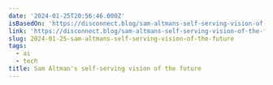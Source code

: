 ```yaml
---
date: '2024-01-25T20:56:46.000Z'
isBasedOn: 'https://disconnect.blog/sam-altmans-self-serving-vision-of-the-future/'
link: 'https://disconnect.blog/sam-altmans-self-serving-vision-of-the-future/'
slug: 2024-01-25-sam-altmans-self-serving-vision-of-the-future
tags:
  - ai
  - tech
title: Sam Altman's self-serving vision of the future
---
```



